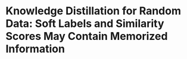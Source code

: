 # Knowledge Distillation for Random Data: Soft Labels and Similarity Scores May Contain Memorized Information

